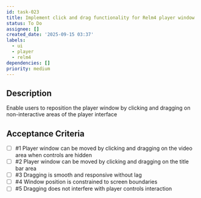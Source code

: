 ```yaml
---
id: task-023
title: Implement click and drag functionality for Relm4 player window
status: To Do
assignee: []
created_date: '2025-09-15 03:37'
labels:
  - ui
  - player
  - relm4
dependencies: []
priority: medium
---
```


## Description

Enable users to reposition the player window by clicking and dragging on non-interactive areas of the player interface

## Acceptance Criteria
<!-- AC:BEGIN -->
- [ ] #1 Player window can be moved by clicking and dragging on the video area when controls are hidden
- [ ] #2 Player window can be moved by clicking and dragging on the title bar area
- [ ] #3 Dragging is smooth and responsive without lag
- [ ] #4 Window position is constrained to screen boundaries
- [ ] #5 Dragging does not interfere with player controls interaction
<!-- AC:END -->
